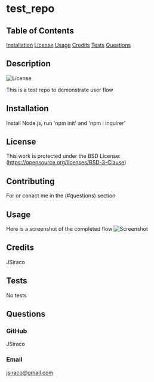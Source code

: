 
# test_repo

## Table of Contents
[Installation](#installation)
[License](#license)
[Usage](#usage)
[Credits](#credits)
[Tests](#tests)
[Questions](#questions)

## Description
![License](https://img.shields.io/badge/License-BSD%203--Clause-blue.svg) 

This is a test repo to demonstrate user flow

## Installation
Install Node.js, run 'npm init' and 'npm i inquirer'


## License
This work is protected under the BSD License: (https://opensource.org/licenses/BSD-3-Clause)

## Contributing
For or conact me in the (#questions) section

## Usage
Here is a screenshot of the completed flow ![Screenshot](https://via.placeholder.com/800x400)

## Credits
JSiraco

## Tests
No tests

## Questions
### GitHub
JSiraco

### Email
jsiraco@gmail.com

